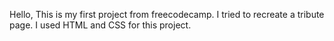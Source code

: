 Hello,
This is my first project from freecodecamp.
I tried to recreate a tribute page.
I used HTML and CSS for this project.
